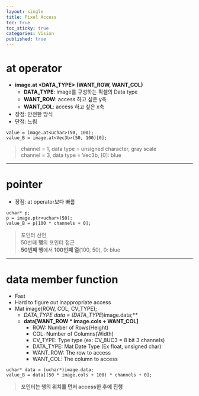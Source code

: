 ```yaml
---
layout: single
title: Pixel Access
toc: true
toc_sticky: true
categories: Vision
published: true
---
```


# at operator
* **image.at <DATA_TYPE> (WANT_ROW, WANT_COL)**
    * **DATA_TYPE**: image를 구성하는 픽셀의 Data type
    * **WANT_ROW**: access 하고 싶은 y축
    * **WANT_COL**: access 하고 싶은 x축
* 장점: 안전한 방식
* 단점: 느림

```
value = image.at<uchar>(50, 100);
value_B = image.at<Vec3b>(50, 100)[0];
```
> channel = 1, data type = unsigned character, gray scale<br/>
> channel = 3, data type = Vec3b, &#91;0&#93;: blue

--------------

# pointer
* 장점: at operator보다 빠름

```
uchar* p; 
p = image.ptr<uchar>(50); 
value_B = p[100 * channels + 0]; 
```
> 포인터 선언<br/>
> 50번째 **행**의 포인터 접근<br/>
> **50번째 행**에서 **100번째 열**(100, 50), 0: blue 

--------------

# data member function
* Fast
* Hard to figure out inappropriate access
* Mat image(ROW, COL, CV_TYPE);
    * **DATA_TYPE* data = (DATA_TYPE*)image.data;**
    * **data&#91;WANT_ROW * image.cols + WANT_COL&#93;**
        * ROW: Number of Rows(Height)
        * COL: Number of Columns(Width)
        * CV_TYPE: Type type (ex: CV_8UC3 = 8 bit 3 channels)
        * DATA_TYPE: Mat Date Type (Ex float, unsigned char)
        * WANT_ROW: The row to access
        * WANT_COL: The column to access

```
uchar* data = (uchar*)image.data; 
value_B = data[(50 * image.cols + 100) * channels + 0];
```
> **포인터는 행의 위치를 먼저 access한 후에 진행**
